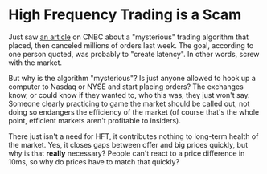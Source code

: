 # High Frequency Trading is a Scam

Just saw [an article](http://www.cnbc.com/id/49333454) on CNBC about a
"mysterious" trading algorithm that placed, then canceled millions of orders
last week. The goal, according to one person quoted, was probably to "create
latency". In other words, screw with the market.

But why is the algorithm "mysterious"? Is just anyone allowed to hook up a
computer to Nasdaq or NYSE and start placing orders? The exchanges know, or
could know if they wanted to, who this was, they just won't say. Someone
clearly practicing to game the market should be called out, not doing so
endangers the efficiency of the market (of course that's the whole point,
efficient markets aren't profitable to insiders).

There just isn't a need for HFT, it contributes nothing to long-term health of
the market. Yes, it closes gaps between offer and big prices quickly, but why
is that **really** necessary? People can't react to a price difference in 10ms,
so why do prices have to match that quickly?
